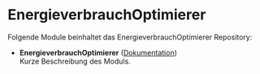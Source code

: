 # EnergieverbrauchOptimierer

Folgende Module beinhaltet das EnergieverbrauchOptimierer Repository:

- __EnergieverbrauchOptimierer__ ([Dokumentation](EnergieverbrauchOptimierer))  
	Kurze Beschreibung des Moduls.
